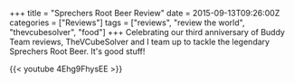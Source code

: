 +++
title = "Sprechers Root Beer Review"
date = 2015-09-13T09:26:00Z
categories = ["Reviews"]
tags = ["reviews", "review the world", "thevcubesolver", "food"]
+++
Celebrating our third anniversary of Buddy Team reviews, TheVCubeSolver and I team up to tackle the legendary Sprechers Root Beer. It's good stuff!

{{< youtube 4Ehg9FhysEE >}}